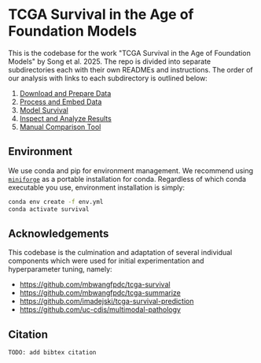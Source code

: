 # TCGA Survival in the Age of Foundation Models

This is the codebase for the work "TCGA Survival in the Age of Foundation Models" by Song et al. 2025. The repo is divided into separate subdirectories each with their own READMEs and instructions. The order of our analysis with links to each subdirectory is outlined below:

1. [Download and Prepare Data](data)
1. [Process and Embed Data](embed)
1. [Model Survival](model)
1. [Inspect and Analyze Results](results)
1. [Manual Comparison Tool](tools)

## Environment
We use conda and pip for environment management. We recommend using [`miniforge`](https://github.com/conda-forge/miniforge) as a portable installation for conda. Regardless of which conda executable you use, environment installation is simply:
```bash
conda env create -f env.yml
conda activate survival
```

## Acknowledgements
This codebase is the culmination and adaptation of several individual components which were used for initial experimentation and hyperparameter tuning, namely:
* https://github.com/mbwangfpdc/tcga-survival
* https://github.com/mbwangfpdc/tcga-summarize
* https://github.com/imadejski/tcga-survival-prediction
* https://github.com/uc-cdis/multimodal-pathology

## Citation
```
TODO: add bibtex citation
```
